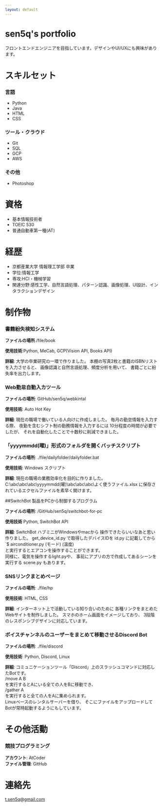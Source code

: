 ```yaml
---
layout: default
---
```


# sen5q's portfolio
フロントエンドエンジニアを目指しています。デザインやUI/UXにも興味があります。

# スキルセット
### 言語
- Python
- Java
- HTML
- CSS
### ツール・クラウド
- Git
- SQL
- GCP
- AWS
### その他
- Photoshop

# 資格
- 基本情報技術者
- TOEIC 530
- 普通自動車第一種(AT)

# 経歴
- 京都産業大学 情報理工学部 卒業
- 学位:情報工学
- 専攻:HCI・機械学習
- 関連分野:感性工学、自然言語処理、パターン認識、画像処理、UI設計、インタラクションデザイン


# 制作物
### 書籍紛失検知システム
**ファイルの場所**./file/book

**使用技術**:Python, MeCab, GCP(Vision API, Books API)

**詳細**:
大学の卒業研究の一環で作りました。
本棚の写真2枚と書籍のISBNリストを入力させると、
画像認識と自然言語処理、頻度分析を用いて、
書籍ごとに紛失率を出力します。

### Web勤怠自動入カツール

**ファイルの場所**:
GitHub/sen5q/webkintal

**使用技術**:
Auto Hot Key

**詳細**:
現在の職場で働いている人向けに作成しました。
毎月の勤怠情報を入力する際、
夜勤を含むシフト制の勤務情報を入力するには
10分程度の時間が必要でしたが、
それを自動化したことで十数秒に削減できました。

### 「yyyymmdd(曜)」形式のフォルダを開くバッチスクリプト

**ファイルの場所**:
./file/dailyfolder/dailyfolder.bat

**使用技術**:
Windows スクリプト

**詳細**:
現在の職場の業務効率化を目的に作りました。
C:\abc\abc\abc\yyyymmdd(曜)\abc\abc\abc\よく使うファイル.xlsx
に保存されているエクセルファイルを素早く開けます。

##SwitchBot 製品をPCから制御するプログラム

**ファイルの場所**:
/GitHub/sen5q/switchbot-for-pc

**使用技術**
Python, SwitchBot API

**詳細**:
SwitchBot ハブミニがWindowsやmacから
操作できたらいいなあと思い作りました。
get_device_id.py で取得したデバイスIDを id.py に記載してから<br>
`$ airconditioner.py (モード) (溫度)<br>
と実行するとエアコンを操作することができます。<br>
同様に、電気を操作するlight.pyや、
事前にアプリの方で作成してあるシーンを実行する scene.py もあります。

### SNSリンクまとめページ
**ファイルの場所**:
./file/hp

**使用技術**:
HTML, CSS

**詳細**:
インターネット上で活動している知り合いのために
各種リンクをまとめたWebサイトを制作しました。
スマホのホーム画面をイメージしており、
3段階のレスポンシブデザインに対応しています。

### ボイスチャンネルのユーザーをまとめて移動させるDiscord Bot
**ファイルの場所**:
./file/discord

**使用技術**:
Python, Discord, Linux

**詳細**:
コミュニケーションツール「Discord」上のスラッシュコマンドに対応したBotです。<br>
/move A B<br>
を実行するとAにいる全ての人をBに移動でき、<br>
/gather A<br>
を実行すると全ての人をAに集められます。<br>
Linuxベースのレンタルサーバーを借り、
そこにファイルをアップロードしてBotが常時起動するようにもしています。

# その他活動
### 競技プログラミング
**アカウント**: AtCoder <br>
**ファイル管理**: GitHub

# 連絡先
t.sen5q@gmail.com

